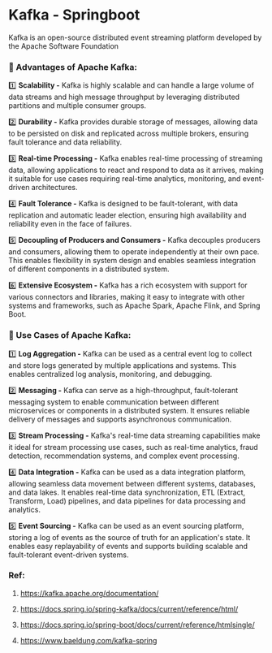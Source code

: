 # Kafka - Springboot

Kafka is an open-source distributed event streaming platform developed by the Apache Software Foundation

### :rocket: Advantages of Apache Kafka:

:one: **Scalability -** Kafka is highly scalable and can handle a large volume of data streams and high message throughput by leveraging distributed partitions and multiple consumer groups.

:two: **Durability -** Kafka provides durable storage of messages, allowing data to be persisted on disk and replicated across multiple brokers, ensuring fault tolerance and data reliability.

:three: **Real-time Processing -** Kafka enables real-time processing of streaming data, allowing applications to react and respond to data as it arrives, making it suitable for use cases requiring real-time analytics, monitoring, and event-driven architectures.

:four: **Fault Tolerance -** Kafka is designed to be fault-tolerant, with data replication and automatic leader election, ensuring high availability and reliability even in the face of failures.

:five: **Decoupling of Producers and Consumers -** Kafka decouples producers and consumers, allowing them to operate independently at their own pace. This enables flexibility in system design and enables seamless integration of different components in a distributed system.

:six: **Extensive Ecosystem -** Kafka has a rich ecosystem with support for various connectors and libraries, making it easy to integrate with other systems and frameworks, such as Apache Spark, Apache Flink, and Spring Boot.

### :rocket: Use Cases of Apache Kafka:

:one: **Log Aggregation -** Kafka can be used as a central event log to collect and store logs generated by multiple applications and systems. This enables centralized log analysis, monitoring, and debugging.

:two: **Messaging -** Kafka can serve as a high-throughput, fault-tolerant messaging system to enable communication between different microservices or components in a distributed system. It ensures reliable delivery of messages and supports asynchronous communication.

:three: **Stream Processing -** Kafka's real-time data streaming capabilities make it ideal for stream processing use cases, such as real-time analytics, fraud detection, recommendation systems, and complex event processing.

:four: **Data Integration -** Kafka can be used as a data integration platform, allowing seamless data movement between different systems, databases, and data lakes. It enables real-time data synchronization, ETL (Extract, Transform, Load) pipelines, and data pipelines for data processing and analytics.

:five: **Event Sourcing -** Kafka can be used as an event sourcing platform, storing a log of events as the source of truth for an application's state. It enables easy replayability of events and supports building scalable and fault-tolerant event-driven systems.

### Ref:
1. https://kafka.apache.org/documentation/

3. https://docs.spring.io/spring-kafka/docs/current/reference/html/
4. https://docs.spring.io/spring-boot/docs/current/reference/htmlsingle/
5. https://www.baeldung.com/kafka-spring

